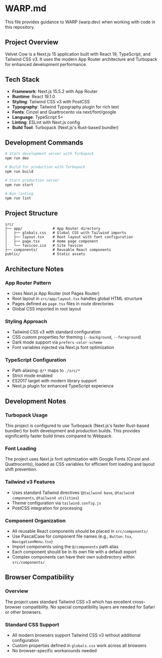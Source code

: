 # WARP.md

This file provides guidance to WARP (warp.dev) when working with code in this repository.

## Project Overview

Velvet Cow is a Next.js 15 application built with React 19, TypeScript, and Tailwind CSS v3. It uses the modern App Router architecture and Turbopack for enhanced development performance.

## Tech Stack

- **Framework**: Next.js 15.5.2 with App Router
- **Runtime**: React 19.1.0
- **Styling**: Tailwind CSS v3 with PostCSS
- **Typography**: Tailwind Typography plugin for rich text
- **Fonts**: Cinzel and Quattrocento via next/font/google
- **Language**: TypeScript 5+
- **Linting**: ESLint with Next.js config
- **Build Tool**: Turbopack (Next.js's Rust-based bundler)

## Development Commands

```bash
# Start development server with Turbopack
npm run dev

# Build for production with Turbopack
npm run build

# Start production server
npm run start

# Run linting
npm run lint
```

## Project Structure

```
src/
├── app/              # App Router directory
│   ├── globals.css   # Global CSS with Tailwind imports
│   ├── layout.tsx    # Root layout with font configuration
│   ├── page.tsx      # Home page component
│   └── favicon.ico   # Site favicon
├── components/       # Reusable React components
public/               # Static assets
```

## Architecture Notes

### App Router Pattern
- Uses Next.js App Router (not Pages Router)
- Root layout in `src/app/layout.tsx` handles global HTML structure
- Pages defined as `page.tsx` files in route directories
- Global CSS imported in root layout

### Styling Approach
- Tailwind CSS v3 with standard configuration
- CSS custom properties for theming (`--background`, `--foreground`)
- Dark mode support via `prefers-color-scheme`
- Font variables injected via Next.js font optimization

### TypeScript Configuration
- Path aliasing: `@/*` maps to `./src/*`
- Strict mode enabled
- ES2017 target with modern library support
- Next.js plugin for enhanced TypeScript experience

## Development Notes

### Turbopack Usage
This project is configured to use Turbopack (Next.js's faster Rust-based bundler) for both development and production builds. This provides significantly faster build times compared to Webpack.

### Font Loading
The project uses Next.js font optimization with Google Fonts (Cinzel and Quattrocento), loaded as CSS variables for efficient font loading and layout shift prevention.

### Tailwind v3 Features
- Uses standard Tailwind directives (`@tailwind base`, `@tailwind components`, `@tailwind utilities`)
- Theme configuration via `tailwind.config.js`
- PostCSS integration for processing

### Component Organization
- All reusable React components should be placed in `src/components/`
- Use PascalCase for component file names (e.g., `Button.tsx`, `NavigationMenu.tsx`)
- Import components using the `@/components` path alias
- Each component should be in its own file with a default export
- Complex components can have their own subdirectory within `src/components/`

## Browser Compatibility

### Overview
The project uses standard Tailwind CSS v3 which has excellent cross-browser compatibility. No special compatibility layers are needed for Safari or other browsers.

### Standard CSS Support
- All modern browsers support Tailwind CSS v3 without additional configuration
- Custom properties defined in `globals.css` work across all browsers
- No browser-specific workarounds needed
